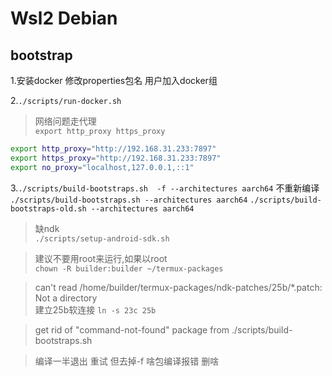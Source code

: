 # Wsl2 Debian

## bootstrap
1.安装docker 修改properties包名 用户加入docker组

2.`./scripts/run-docker.sh`

>网络问题走代理\
`export http_proxy https_proxy`
```bash
export http_proxy="http://192.168.31.233:7897"
export https_proxy="http://192.168.31.233:7897"
export no_proxy="localhost,127.0.0.1,::1"
```

3.`./scripts/build-bootstraps.sh  -f --architectures aarch64`
不重新编译 `./scripts/build-bootstraps.sh --architectures aarch64`
`./scripts/build-bootstraps-old.sh --architectures aarch64`




>缺ndk\
`./scripts/setup-android-sdk.sh`

>建议不要用root来运行,如果以root\
`chown -R builder:builder ~/termux-packages`

>can't read /home/builder/termux-packages/ndk-patches/25b/*.patch: Not a directory\
建立25b软连接 `ln -s 23c 25b`

>get rid of "command-not-found" package from ./scripts/build-bootstraps.sh

>编译一半退出  重试 但去掉-f  啥包编译报错 删啥







